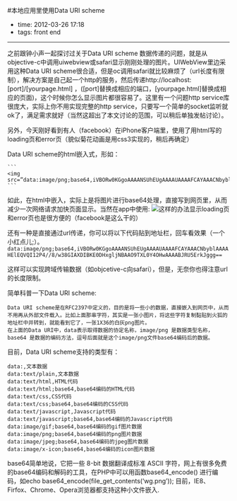 #本地应用里使用Data URI scheme
 
- time: 2012-03-26 17:18
- tags: front end

---
之前跟钟小声一起探讨过关于Data URI scheme 数据传递的问题，就是从objective-c中调用uiwebview或safari显示刚刚处理的图片。UIWebView里边采用这种Data URI scheme很合适，但是oc调用safari就比较麻烦了（url长度有限制），解决方案是自己起一个http的服务，然后传递http://localhost:[port]/[yourpage.html] ，([port]替换成相应的端口，[yourpage.html]替换成相应的页面)，这个时候你怎么显示图片都很容易了。这里有一个问题http service库很庞大，实际上你不用实现完整的http service，只要写一个简单的socket监听就ok了，满足需求就好（当然这超出了本文讨论的范围，可以稍后单独发帖讨论）。

另外，今天刚好看到有人（facebook）在iPhone客户端里，使用了用html写的loading页和error页（貌似菊花动画是用css3实现的，稍后再确定）

Data URI scheme的html嵌入式，形如：

	```
	<img src=”data:image/png;base64,iVBORw0KGgoAAAANSUhEUgAAAAUAAAAFCAYAAACNbyblAAAAHElEQVQI12P4//8/w38GIAXDIBKE0DHxgljNBAAO9TXL0Y4OHwAAAABJRU5ErkJggg==”/>
	```

如此，在html中嵌入，实际上是将图片进行base64处理，直接写到网页里，从而减少一次网络请求加快页面显示。当然在app中使用:
	<img src=”data:image/png;base64,%@”/>这样的办法显示loading页和error页也是很方便的（facebook是这么干的）

还有一种是直接通过url传递，你可以将以下代码贴到地址栏，回车看效果（一个小红点儿;）。
	```
	data:image/png;base64,iVBORw0KGgoAAAANSUhEUgAAAAUAAAAFCAYAAACNbyblAAAAHElEQVQI12P4//8/w38GIAXDIBKE0DHxgljNBAAO9TXL0Y4OHwAAAABJRU5ErkJggg==
	```

这样可以实现跨域传输数据（如objcetive-c向safari），但是，无奈你也得注意url的长度限制。

简单科普一下Data URI scheme:

	Data URI scheme是在RFC2397中定义的，目的是将一些小的数据，直接嵌入到网页中，从而不用再从外部文件载入。比如上面那串字符，其实是一张小图片，将这些字符复制黏贴到火狐的地址栏中并转到，就能看到它了，一张1X36的白灰png图片。
	在上面的Data URI中，data表示取得数据的协定名称，image/png 是数据类型名称，base64 是数据的编码方法，逗号后面就是这个image/png文件base64编码后的数据。

目前，Data URI scheme支持的类型有：

	data:,文本数据
	data:text/plain,文本数据
	data:text/html,HTML代码
	data:text/html;base64,base64编码的HTML代码
	data:text/css,CSS代码
	data:text/css;base64,base64编码的CSS代码
	data:text/javascript,Javascript代码
	data:text/javascript;base64,base64编码的Javascript代码
	data:image/gif;base64,base64编码的gif图片数据
	data:image/png;base64,base64编码的png图片数据
	data:image/jpeg;base64,base64编码的jpeg图片数据
	data:image/x-icon;base64,base64编码的icon图片数据

base64简单地说，它把一些 8-bit 数据翻译成标准 ASCII 字符，网上有很多免费的base64编码和解码的工具，在PHP中可以用函数base64_encode() 进行编码，如echo base64_encode(file_get_contents(‘wg.png’));
目前，IE8、Firfox、Chrome、Opera浏览器都支持这种小文件嵌入.